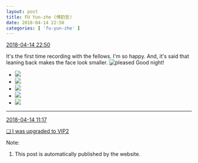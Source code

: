 ```yaml
---
layout: post
title: FU Yun-zhe (傅韵哲)
date: 2018-04-14 22:50
categories: [ 'fu-yun-zhe' ]
---
```


<div class="weibo-info">
  <a href="https://weibo.com/6505655408/Gc6fynvxl">2018-04-14 22:50</a>
</div>

It's the first time recording with the fellows. I'm so happy. And, it's said that leaning back makes the face look smaller. ![pleased](https://img.t.sinajs.cn/t4/appstyle/expression/ext/normal/0b/tootha_org.gif) Good night!

<!-- more -->

<ul class="weibo-pic-list-2">
  <li class="weibo-pic">
    <a href="https://wx3.sinaimg.cn/mw690/0076h49Wgy1fqckeit1wvj31sg2dsnpi.jpg"><img src="https://wx3.sinaimg.cn/thumb150/0076h49Wgy1fqckeit1wvj31sg2dsnpi.jpg"/></a>
  </li>
  <li class="weibo-pic">
    <a href="https://wx1.sinaimg.cn/mw690/0076h49Wgy1fqckkmzf5aj32c02c0qv7.jpg"><img src="https://wx1.sinaimg.cn/thumb150/0076h49Wgy1fqckkmzf5aj32c02c0qv7.jpg"/></a>
  </li>
  <li class="weibo-pic">
    <a href="https://wx4.sinaimg.cn/mw690/0076h49Wgy1fqckersc97j31sg2dsnpi.jpg"><img src="https://wx4.sinaimg.cn/thumb150/0076h49Wgy1fqckersc97j31sg2dsnpi.jpg"/></a>
  </li>
  <li class="weibo-pic">
    <a href="https://wx4.sinaimg.cn/mw690/0076h49Wgy1fqckjgqq4mj31sg2ds4qv.jpg"><img src="https://wx4.sinaimg.cn/thumb150/0076h49Wgy1fqckjgqq4mj31sg2ds4qv.jpg"/></a>
  </li>
  <li class="weibo-pic">
    <a href="https://wx1.sinaimg.cn/mw690/0076h49Wgy1fqckhcroyzj31o02yoqvb.jpg"><img src="https://wx1.sinaimg.cn/thumb150/0076h49Wgy1fqckhcroyzj31o02yoqvb.jpg"/></a>
  </li>
</ul>

---

<div class="weibo-info">
  <a href="https://weibo.com/6505655408/Gc1IolZiR">2018-04-14 11:17</a>
</div>

[❏ I was upgraded to VIP2](http://t.cn/Rm0AI7A)

Note:
1. This post is automatically published by the website.
